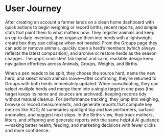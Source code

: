 # User Journey

After creating an account a farmer lands on a clean home dashboard with quick actions to begin weighing or record births, recent reports, and simple stats that point them to what matters now. They register animals and keep an up‑to‑date inventory, then organize them into herds with a lightweight create box they can collapse when not needed. From the Groups page they can add or remove animals, quickly open a herd’s members (which always reflects the latest composition), and archive or restore herds as the season changes. The app’s consistent tab layout and calm, readable design keep navigation effortless across Animals, Groups, Weights, and Births.

When a pen needs to be split, they choose the source herd, name the new herd, and select which animals move—after confirming, they’re returned to Groups with both herds immediately updated. When consolidating, they can select multiple herds and merge them into a single target in one pass (the target keeps its name and sources are archived), keeping records tidy without manual cleanup. For performance tracking, they jump into weighing, browse or record measurements, and generate reports that compute key metrics like ADG; AI summaries spotlight top and low performers, surface anomalies, and suggest next steps. In the Births view, they track mothers, litters, and offspring and generate reports with the same helpful AI guidance—making better health, feeding, and marketing decisions with fewer clicks and more confidence.